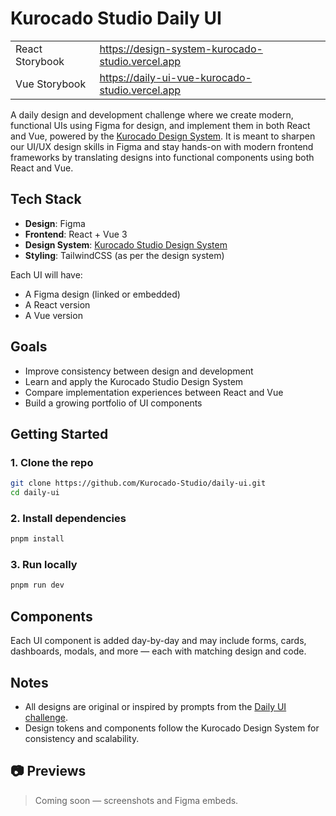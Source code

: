 # Kurocado Studio Daily UI

|                 |                                                    |
| --------------- | -------------------------------------------------- |
| React Storybook | <https://design-system-kurocado-studio.vercel.app> |
| Vue Storybook   | <https://daily-ui-vue-kurocado-studio.vercel.app>  |

A daily design and development challenge where we create modern, functional UIs using Figma for
design, and implement them in both React and Vue, powered by the
[Kurocado Design System](https://github.com/Kurocado-Studio/design-system). It is meant to sharpen
our UI/UX design skills in Figma and stay hands-on with modern frontend frameworks by translating
designs into functional components using both React and Vue.

## Tech Stack

- **Design**: Figma
- **Frontend**: React + Vue 3
- **Design System**:
  [Kurocado Studio Design System](https://github.com/Kurocado-Studio/design-system)
- **Styling**: TailwindCSS (as per the design system)

Each UI will have:

- A Figma design (linked or embedded)
- A React version
- A Vue version

## Goals

- Improve consistency between design and development
- Learn and apply the Kurocado Studio Design System
- Compare implementation experiences between React and Vue
- Build a growing portfolio of UI components

## Getting Started

### 1. Clone the repo

```bash
git clone https://github.com/Kurocado-Studio/daily-ui.git
cd daily-ui
```

### 2. Install dependencies

```bash
pnpm install
```

### 3. Run locally

```bash
pnpm run dev
```

## Components

Each UI component is added day-by-day and may include forms, cards, dashboards, modals, and more —
each with matching design and code.

## Notes

- All designs are original or inspired by prompts from the
  [Daily UI challenge](https://www.dailyui.co/).
- Design tokens and components follow the Kurocado Design System for consistency and scalability.

## 📷 Previews

> Coming soon — screenshots and Figma embeds.

